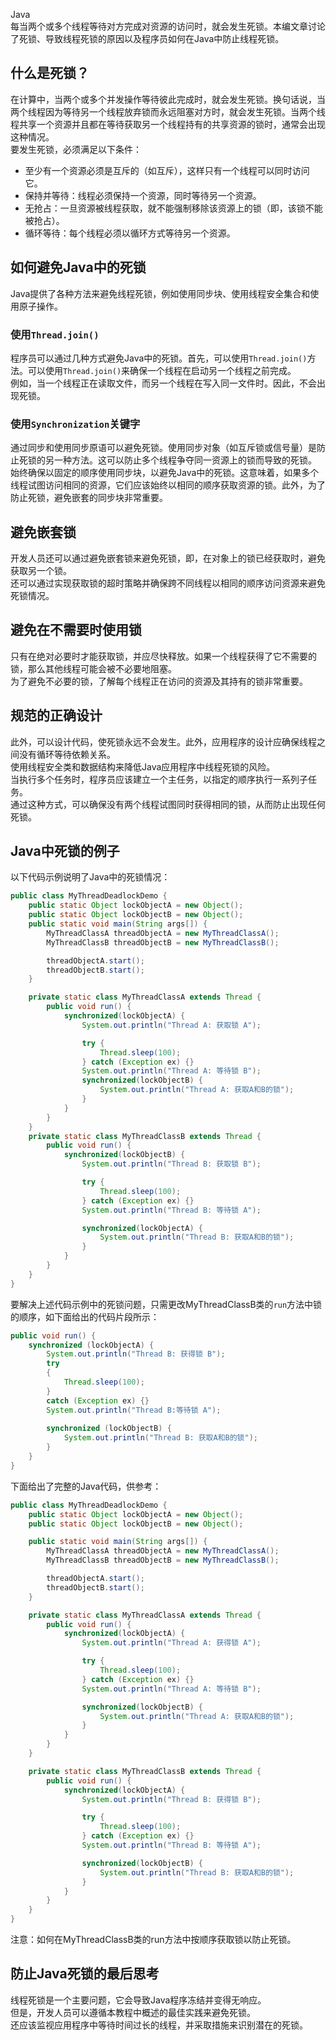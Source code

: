 Java<br />每当两个或多个线程等待对方完成对资源的访问时，就会发生死锁。本编文章讨论了死锁、导致线程死锁的原因以及程序员如何在Java中防止线程死锁。
<a name="mFIlY"></a>
## 什么是死锁？
在计算中，当两个或多个并发操作等待彼此完成时，就会发生死锁。换句话说，当两个线程因为等待另一个线程放弃锁而永远阻塞对方时，就会发生死锁。当两个线程共享一个资源并且都在等待获取另一个线程持有的共享资源的锁时，通常会出现这种情况。<br />要发生死锁，必须满足以下条件：

- 至少有一个资源必须是互斥的（如互斥），这样只有一个线程可以同时访问它。
- 保持并等待：线程必须保持一个资源，同时等待另一个资源。
- 无抢占：一旦资源被线程获取，就不能强制移除该资源上的锁（即，该锁不能被抢占）。
- 循环等待：每个线程必须以循环方式等待另一个资源。
<a name="FUoku"></a>
## 如何避免Java中的死锁
Java提供了各种方法来避免线程死锁，例如使用同步块、使用线程安全集合和使用原子操作。
<a name="V9qMG"></a>
### 使用`Thread.join()`
程序员可以通过几种方式避免Java中的死锁。首先，可以使用`Thread.join()`方法。可以使用`Thread.join()`来确保一个线程在启动另一个线程之前完成。<br />例如，当一个线程正在读取文件，而另一个线程在写入同一文件时。因此，不会出现死锁。
<a name="SaRFG"></a>
### 使用`Synchronization`关键字
通过同步和使用同步原语可以避免死锁。使用同步对象（如互斥锁或信号量）是防止死锁的另一种方法。这可以防止多个线程争夺同一资源上的锁而导致的死锁。<br />始终确保以固定的顺序使用同步块，以避免Java中的死锁。这意味着，如果多个线程试图访问相同的资源，它们应该始终以相同的顺序获取资源的锁。此外，为了防止死锁，避免嵌套的同步块非常重要。
<a name="C3KwW"></a>
## 避免嵌套锁
开发人员还可以通过避免嵌套锁来避免死锁，即，在对象上的锁已经获取时，避免获取另一个锁。<br />还可以通过实现获取锁的超时策略并确保跨不同线程以相同的顺序访问资源来避免死锁情况。
<a name="Slhrf"></a>
## 避免在不需要时使用锁
只有在绝对必要时才能获取锁，并应尽快释放。如果一个线程获得了它不需要的锁，那么其他线程可能会被不必要地阻塞。<br />为了避免不必要的锁，了解每个线程正在访问的资源及其持有的锁非常重要。
<a name="JTWFR"></a>
## 规范的正确设计
此外，可以设计代码，使死锁永远不会发生。此外，应用程序的设计应确保线程之间没有循环等待依赖关系。<br />使用线程安全类和数据结构来降低Java应用程序中线程死锁的风险。<br />当执行多个任务时，程序员应该建立一个主任务，以指定的顺序执行一系列子任务。<br />通过这种方式，可以确保没有两个线程试图同时获得相同的锁，从而防止出现任何死锁。
<a name="lw5Ie"></a>
## Java中死锁的例子
以下代码示例说明了Java中的死锁情况：
```java
public class MyThreadDeadlockDemo {
    public static Object lockObjectA = new Object();
    public static Object lockObjectB = new Object();
    public static void main(String args[]) {
        MyThreadClassA threadObjectA = new MyThreadClassA();
        MyThreadClassB threadObjectB = new MyThreadClassB();

        threadObjectA.start();
        threadObjectB.start();
    }

    private static class MyThreadClassA extends Thread {
        public void run() {
            synchronized(lockObjectA) {
                System.out.println("Thread A: 获取锁 A");

                try {
                    Thread.sleep(100);
                } catch (Exception ex) {}
                System.out.println("Thread A: 等待锁 B");
                synchronized(lockObjectB) {
                    System.out.println("Thread A: 获取A和B的锁");
                }
            }
        }
    }
    private static class MyThreadClassB extends Thread {
        public void run() {
            synchronized(lockObjectB) {
                System.out.println("Thread B: 获取锁 B");

                try {
                    Thread.sleep(100);
                } catch (Exception ex) {}
                System.out.println("Thread B: 等待锁 A");

                synchronized(lockObjectA) {
                    System.out.println("Thread B: 获取A和B的锁");
                }
            }
        }
    }
}
```
要解决上述代码示例中的死锁问题，只需更改MyThreadClassB类的`run`方法中锁的顺序，如下面给出的代码片段所示：
```java
public void run() {
    synchronized (lockObjectA) {
        System.out.println("Thread B: 获得锁 B");
        try 
        { 
            Thread.sleep(100); 
        }
        catch (Exception ex) {}
        System.out.println("Thread B:等待锁 A");
                        
        synchronized (lockObjectB) {
            System.out.println("Thread B: 获取A和B的锁");
        }
    }
}
```
下面给出了完整的Java代码，供参考：
```java
public class MyThreadDeadlockDemo {
    public static Object lockObjectA = new Object();
    public static Object lockObjectB = new Object();

    public static void main(String args[]) {
        MyThreadClassA threadObjectA = new MyThreadClassA();
        MyThreadClassB threadObjectB = new MyThreadClassB();

        threadObjectA.start();
        threadObjectB.start();
    }

    private static class MyThreadClassA extends Thread {
        public void run() {
            synchronized(lockObjectA) {
                System.out.println("Thread A: 获得锁 A");

                try {
                    Thread.sleep(100);
                } catch (Exception ex) {}
                System.out.println("Thread A: 等待锁 B");

                synchronized(lockObjectB) {
                    System.out.println("Thread A: 获取A和B的锁");
                }
            }
        }
    }

    private static class MyThreadClassB extends Thread {
        public void run() {
            synchronized(lockObjectA) {
                System.out.println("Thread B: 获得锁 B");

                try {
                    Thread.sleep(100);
                } catch (Exception ex) {}
                System.out.println("Thread B: 等待锁 A");

                synchronized(lockObjectB) {
                    System.out.println("Thread B: 获取A和B的锁");
                }
            }
        }
    }
}
```
注意：如何在MyThreadClassB类的run方法中按顺序获取锁以防止死锁。
<a name="STWDs"></a>
## 防止Java死锁的最后思考
线程死锁是一个主要问题，它会导致Java程序冻结并变得无响应。<br />但是，开发人员可以遵循本教程中概述的最佳实践来避免死锁。<br />还应该监视应用程序中等待时间过长的线程，并采取措施来识别潜在的死锁。
